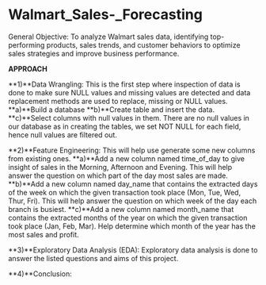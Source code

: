# Walmart_Sales-_Forecasting
General Objective: To analyze Walmart sales data, identifying top-performing products, sales trends, and customer behaviors to optimize sales strategies and improve business performance.

**APPROACH**

**1)**Data Wrangling: This is the first step where inspection of data is done to make sure NULL values and missing values are detected and data replacement methods are used to replace, missing or NULL values.
**a)**Build a database
**b)**Create table and insert the data.
**c)**Select columns with null values in them. There are no null values in our database as in creating the tables, we set NOT NULL for each field, hence null values are filtered out.

**2)**Feature Engineering: This will help use generate some new columns from existing ones.
**a)**Add a new column named time_of_day to give insight of sales in the Morning, Afternoon and Evening. This will help answer the question on which part of the day most sales are made.
**b)**Add a new column named day_name that contains the extracted days of the week on which the given transaction took place (Mon, Tue, Wed, Thur, Fri). This will help answer the question on which week of the day each branch is busiest.
**c)**Add a new column named month_name that contains the extracted months of the year on which the given transaction took place (Jan, Feb, Mar). Help determine which month of the year has the most sales and profit.

**3)**Exploratory Data Analysis (EDA): Exploratory data analysis is done to answer the listed questions and aims of this project.

**4)**Conclusion:
